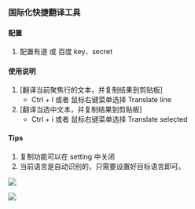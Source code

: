 ### 国际化快捷翻译工具

#### 配置

1. 配置有道 或 百度 key、secret

#### 使用说明

1. [翻译当前聚焦行的文本，并复制结果到剪贴板]
   - Ctrl + l 或者 鼠标右键菜单选择 Translate line
2. [翻译当选中文本，并复制结果到剪贴板]
   - Ctrl + i 或者 鼠标右键菜单选择 Translate selected

#### Tips

1. 复制功能可以在 setting 中关闭
2. 当前语言是自动识别的，只需要设置好目标语言即可。

![](https://t.tutu.to/img/qWe8g)

![](https://t.tutu.to/img/qW2nM)

